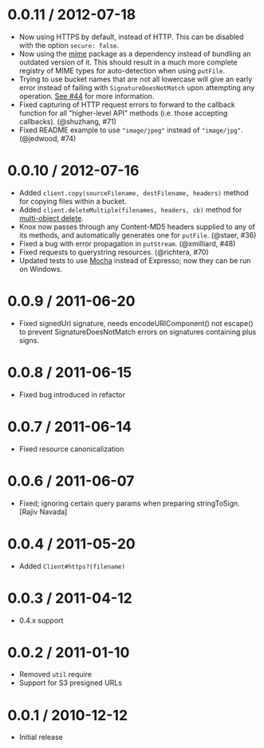 0.0.11 / 2012-07-18
===================

  * Now using HTTPS by default, instead of HTTP. This can be disabled with the option `secure: false`.
  * Now using the [mime](https://github.com/broofa/node-mime) package as a dependency instead of bundling an outdated version of it. This should result in a much more complete registry of MIME types for auto-detection when using `putFile`.
  * Trying to use bucket names that are not all lowercase will give an early error instead of failing with `SignatureDoesNotMatch` upon attempting any operation. [See #44](https://github.com/LearnBoost/knox/issues/44#issuecomment-7074177) for more information.
  * Fixed capturing of HTTP request errors to forward to the callback function for all "higher-level API" methods (i.e. those accepting callbacks). (@shuzhang, #71)
  * Fixed README example to use `"image/jpeg"` instead of `"image/jpg"`. (@jedwood, #74)

0.0.10 / 2012-07-16
===================

  * Added `client.copy(sourceFilename, destFilename, headers)` method for copying files within a bucket.
  * Added `client.deleteMultiple(filenames, headers, cb)` method for [multi-object delete](http://docs.amazonwebservices.com/AmazonS3/latest/API/multiobjectdeleteapi.html).
  * Knox now passes through any Content-MD5 headers supplied to any of its methods, and automatically generates one for `putFile`. (@staer, #36)
  * Fixed a bug with error propagation in `putStream`. (@xmilliard, #48)
  * Fixed requests to querystring resources. (@richtera, #70)
  * Updated tests to use [Mocha](http://visionmedia.github.com/mocha/) instead of Expresso; now they can be run on Windows.

0.0.9 / 2011-06-20
==================

  * Fixed signedUrl signature, needs encodeURIComponent() not escape() to prevent SignatureDoesNotMatch errors on signatures containing plus signs.

0.0.8 / 2011-06-15
==================

  * Fixed bug introduced in refactor

0.0.7 / 2011-06-14
==================

  * Fixed resource canonicalization

0.0.6 / 2011-06-07
==================

  * Fixed; ignoring certain query params when preparing stringToSign. [Rajiv Navada]

0.0.4 / 2011-05-20
==================

  * Added `Client#https?(filename)`

0.0.3 / 2011-04-12
==================

  * 0.4.x support

0.0.2 / 2011-01-10
==================

  * Removed `util` require
  * Support for S3 presigned URLs

0.0.1 / 2010-12-12
==================

  * Initial release
